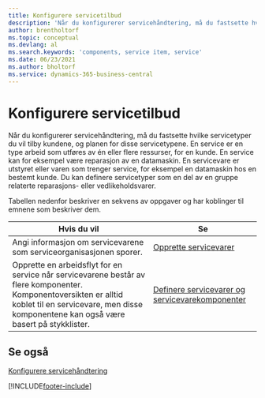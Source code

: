 ```yaml
---
title: Konfigurere servicetilbud
description: 'Når du konfigurerer servicehåndtering, må du fastsette hvilke servicetyper du vil tilby kundene, og planen for disse servicetypene.'
author: brentholtorf
ms.topic: conceptual
ms.devlang: al
ms.search.keywords: 'components, service item, service'
ms.date: 06/23/2021
ms.author: bholtorf
ms.service: dynamics-365-business-central
---
```


# Konfigurere servicetilbud
Når du konfigurerer servicehåndtering, må du fastsette hvilke servicetyper du vil tilby kundene, og planen for disse servicetypene. En service er en type arbeid som utføres av én eller flere ressurser, for en kunde. En service kan for eksempel være reparasjon av en datamaskin. En servicevare er utstyret eller varen som trenger service, for eksempel en datamaskin hos en bestemt kunde. Du kan definere servicetyper som en del av en gruppe relaterte reparasjons- eller vedlikeholdsvarer.  
  
Tabellen nedenfor beskriver en sekvens av oppgaver og har koblinger til emnene som beskriver dem.  
  
|**Hvis du vil**|**Se**|  
|------------|-------------|  
|Angi informasjon om servicevarene som serviceorganisasjonen sporer.|[Opprette servicevarer](service-how-to-create-service-items.md)|  
|Opprette en arbeidsflyt for en service når servicevarene består av flere komponenter. Komponentoversikten er alltid koblet til en servicevare, men disse komponentene kan også være basert på stykklister.|[Definere servicevarer og servicevarekomponenter](service-how-setup-service-items.md)|  
  
## Se også  
[Konfigurere servicehåndtering](service-setup-service.md)   

[!INCLUDE[footer-include](includes/footer-banner.md)]